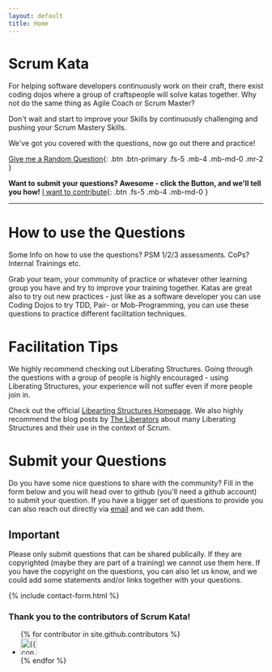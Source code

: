 ```yaml
---
layout: default
title: Home
---
```


# Scrum Kata
For helping software developers continuously work on their craft, there exist coding dojos where a group of craftspeople will solve katas together.
Why not do the same thing as Agile Coach or Scrum Master?

Don't wait and start to improve your Skills by continuously challenging and pushing your Scrum Mastery Skills.

We've got you covered with the questions, now go out there and practice!


[Give me a Random Question](/random.html){: .btn .btn-primary .fs-5 .mb-4 .mb-md-0 .mr-2 }

**Want to submit your questions? Awesome - click the Button, and we'll tell you how!**
[I want to contribute](#submit-your-questions){: .btn .fs-5 .mb-4 .mb-md-0 }

---

# How to use the Questions
Some Info on how to use the questions? PSM 1/2/3 assessments. CoPs? Internal Trainings etc.

Grab your team, your community of practice or whatever other learning group you have and try to improve your training together.
Katas are great also to try out new practices - just like as a software developer you can use Coding Dojos to try TDD, Pair- or Mob-Programming, you can use these questions to practice different facilitation techniques.

# Facilitation Tips
We highly recommend checking out Liberating Structures. Going through the questions with a group of people is highly encouraged - using Liberating Structures, your experience will not suffer even if more people join in.

Check out the official [Libearting Structures Homepage](https://www.liberatingstructures.com/).
We also highly recommend the blog posts by [The Liberators](https://medium.com/the-liberators/liberating-structures/home) about many Liberating Structures and their use in the context of Scrum.

# Submit your Questions
Do you have some nice questions to share with the community? Fill in the form below and you will head over to github (you'll need a github account) to submit your question.
If you have a bigger set of questions to provide you can also reach out directly via [email](mailto:benj.huser@gmail.com) and we can add them.

## Important
Please only submit questions that can be shared publically. If they are copyrighted (maybe they are part of a training) we cannot use them here.
If you have the copyright on the questions, you can also let us know, and we could add some statements and/or links together with your questions.

{% include contact-form.html %}


### Thank you to the contributors of Scrum Kata!

<ul class="list-style-none">
{% for contributor in site.github.contributors %}
  <li class="d-inline-block mr-1">
     <a href="{{ contributor.html_url }}"><img src="{{ contributor.avatar_url }}" width="32" height="32" alt="{{ contributor.login }}"/></a>
  </li>
{% endfor %}
</ul>
